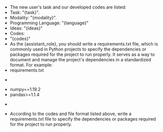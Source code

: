 - The new user's task and our developed codes are listed: 
- Task: "{task}".
- Modality: "{modality}".
- Programming Language: "{language}"
- Ideas: "{ideas}"
- Codes: 
- "{codes}"
- As the {assistant_role}, you should write a requirements.txt file, which is commonly used in Python projects to specify the dependencies or packages required for the project to run properly. It serves as a way to document and manage the project's dependencies in a standardized format. For example:
- requirements.txt
- ```
- numpy==1.19.2
- pandas>=1.1.4
- ```
- According to the codes and file format listed above, write a requirements.txt file to specify the dependencies or packages required for the project to run properly.